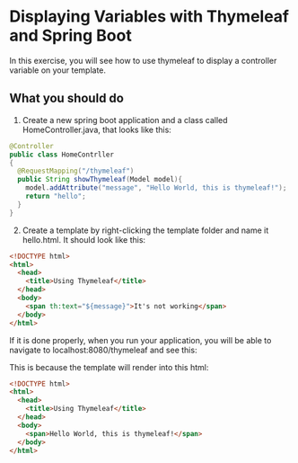# Displaying Variables with Thymeleaf and Spring Boot

In this exercise, you will see how to use thymeleaf to display a controller variable on your template.

## What you should do

1. Create a new spring boot application and a class called HomeController.java, that looks like this:

```java
@Controller
public class HomeContrller
{
  @RequestMapping("/thymeleaf")
  public String showThymeleaf(Model model){
    model.addAttribute("message", "Hello World, this is thymeleaf!");
    return "hello";
  }
}
```

2. Create a template by right-clicking the template folder and name it hello.html. It should look like this:

```html
<!DOCTYPE html>
<html>
  <head>
    <title>Using Thymeleaf</title>
  </head>
  <body>
    <span th:text="${message}">It's not working</span>
  </body>
</html>
```

If it is done properly, when you run your application, you will be able to navigate to localhost:8080/thymeleaf and see this:

This is because the template will render into this html:

```html
<!DOCTYPE html>
<html>
  <head>
    <title>Using Thymeleaf</title>
  </head>
  <body>
    <span>Hello World, this is thymeleaf!</span>
  </body>
</html>
```
